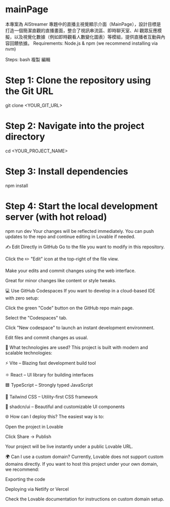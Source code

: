 # mainPage
本專案為 AIStreamer 專題中的直播主視覺顯示介面（MainPage），設計目標是打造一個簡潔直觀的直播畫面，整合了視訊串流區、即時聊天室、AI 觀眾反應模擬，以及視覺化數據（例如即時觀看人數變化圖表）等模組，提供直播者互動與內容回饋依據。
Requirements:
Node.js & npm (we recommend installing via nvm)

Steps:
bash
複製
編輯
# Step 1: Clone the repository using the Git URL
git clone <YOUR_GIT_URL>

# Step 2: Navigate into the project directory
cd <YOUR_PROJECT_NAME>

# Step 3: Install dependencies
npm install

# Step 4: Start the local development server (with hot reload)
npm run dev
Your changes will be reflected immediately. You can push updates to the repo and continue editing in Lovable if needed.

✍️ Edit Directly in GitHub
Go to the file you want to modify in this repository.

Click the ✏️ "Edit" icon at the top-right of the file view.

Make your edits and commit changes using the web interface.

Great for minor changes like content or style tweaks.

💻 Use GitHub Codespaces
If you want to develop in a cloud-based IDE with zero setup:

Click the green "Code" button on the GitHub repo main page.

Select the "Codespaces" tab.

Click "New codespace" to launch an instant development environment.

Edit files and commit changes as usual.

🧱 What technologies are used?
This project is built with modern and scalable technologies:

⚡ Vite – Blazing fast development build tool

⚛️ React – UI library for building interfaces

🟦 TypeScript – Strongly typed JavaScript

🎨 Tailwind CSS – Utility-first CSS framework

🧩 shadcn/ui – Beautiful and customizable UI components

🌐 How can I deploy this?
The easiest way is to:

Open the project in Lovable

Click Share → Publish

Your project will be live instantly under a public Lovable URL.

🌍 Can I use a custom domain?
Currently, Lovable does not support custom domains directly.
If you want to host this project under your own domain, we recommend:

Exporting the code

Deploying via Netlify or Vercel

Check the Lovable documentation for instructions on custom domain setup.
